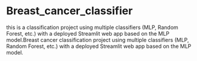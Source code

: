 # Breast_cancer_classifier
this is  a classification project using multiple classifiers (MLP, Random Forest, etc.) with a deployed Streamlit web app based on the MLP model.Breast cancer classification project using multiple classifiers (MLP, Random Forest, etc.) with a deployed Streamlit web app based on the MLP model.
